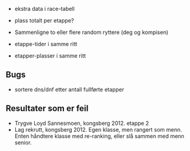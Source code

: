 * ekstra data i race-tabell
 * plass totalt per etappe?
 
* Sammenligne to eller flere random ryttere (deg og kompisen)
 * etappe-tider i samme ritt
 * etapper-plasser i samme ritt

## Bugs

* sortere dns/dnf etter antall fullførte etapper


## Resultater som er feil

* Trygve Loyd Sannesmoen, kongsberg 2012. etappe 2
* Lag rekrutt, kongsberg 2012. Egen klasse, men rangert som menn. Enten håndtere klasse med re-ranking, eller slå sammen med menn senior. 
